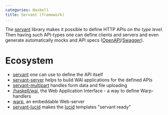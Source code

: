```yaml
---
categories: Haskell
title: Servant (framework)
...
```

The [servant](https://hackage.haskell.org/package/servant) library makes it possible to define HTTP APIs *on the type level*. Then having such API-types one can define clients and servers and even generate automatically mocks and API specs ([OpenAPI](https://en.wikipedia.org/wiki/OpenAPI_Specification)/[Swagger](https://en.wikipedia.org/wiki/Swagger_(software))).

# Ecosystem

- [servant](https://hackage.haskell.org/package/servant) one can use to define the API itself
- [servant-server](https://hackage.haskell.org/package/servant-server) helps to build WAI applications for the defined APIs
- [servant-multipart](https://hackage.haskell.org/package/servant-multipart) handles form data and file uploading
- [/haskell/wai](), the Web Application Interface - a way to define Warp-handlers
- [warp](https://hackage.haskell.org/package/warp), an embeddable Web-server
- [servant-lucid](https://hackage.haskell.org/package/servant-lucid) makes the [lucid](https://hackage.haskell.org/package/lucid) templates "servant ready"